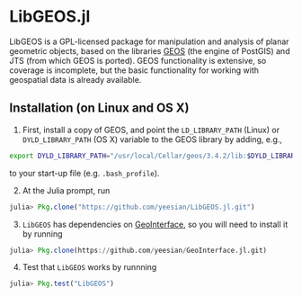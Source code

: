 LibGEOS.jl
==========
LibGEOS is a GPL-licensed package for manipulation and analysis of planar geometric objects, based on the libraries [GEOS](https://trac.osgeo.org/geos/) (the engine of PostGIS) and JTS (from which GEOS is ported). GEOS functionality is extensive, so coverage is incomplete, but the basic functionality for working with geospatial data is already available.

Installation (on Linux and OS X)
------------
1. First, install a copy of GEOS, and point the `LD_LIBRARY_PATH` (Linux) or `DYLD_LIBRARY_PATH` (OS X) variable to the GEOS library by adding, e.g.,
  ```bash
  export DYLD_LIBRARY_PATH="/usr/local/Cellar/geos/3.4.2/lib:$DYLD_LIBRARY_PATH"
  ```
to your start-up file (e.g. ``.bash_profile``).

2. At the Julia prompt, run 
  ```julia
  julia> Pkg.clone("https://github.com/yeesian/LibGEOS.jl.git")
  ```
3. `LibGEOS` has dependencies on [GeoInterface](https://github.com/yeesian/GeoInterface.jl), so you will need to install it by running
  ```julia
  julia> Pkg.clone(https://github.com/yeesian/GeoInterface.jl.git)
  ```

4. Test that `LibGEOS` works by runnning
  ```julia
  julia> Pkg.test("LibGEOS")
  ```
